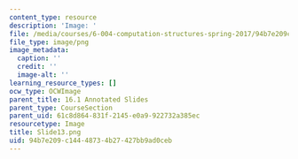 ```yaml
---
content_type: resource
description: 'Image: '
file: /media/courses/6-004-computation-structures-spring-2017/94b7e209c14448734b27427bb9ad0ceb_Slide13.png
file_type: image/png
image_metadata:
  caption: ''
  credit: ''
  image-alt: ''
learning_resource_types: []
ocw_type: OCWImage
parent_title: 16.1 Annotated Slides
parent_type: CourseSection
parent_uid: 61c8d864-831f-2145-e0a9-922732a385ec
resourcetype: Image
title: Slide13.png
uid: 94b7e209-c144-4873-4b27-427bb9ad0ceb
---
```

